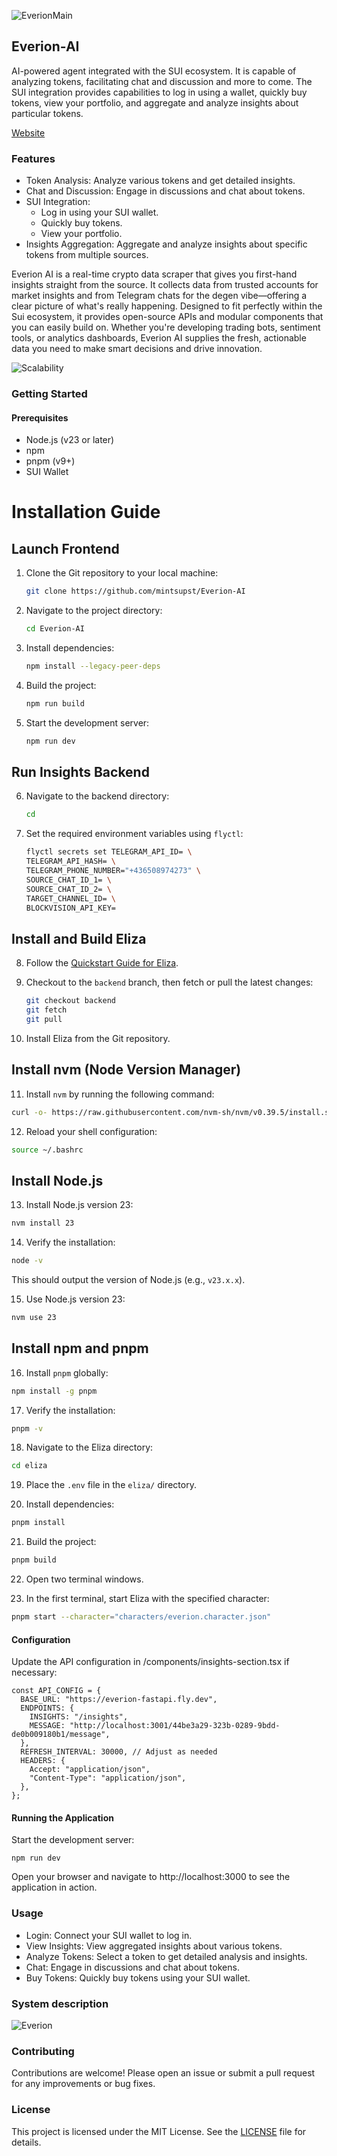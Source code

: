 
![EverionMain](https://github.com/user-attachments/assets/3b174559-60e6-4ca0-b629-37d8f49e1d1e)

## Everion-AI

AI-powered agent integrated with the SUI ecosystem. It is capable of analyzing tokens, facilitating chat and discussion and more to come. The SUI integration provides capabilities to log in using a wallet, quickly buy tokens, view your portfolio, and aggregate and analyze insights about particular tokens.

[Website](https://everion.ai/)

### Features

- Token Analysis: Analyze various tokens and get detailed insights.
- Chat and Discussion: Engage in discussions and chat about tokens.
- SUI Integration:
  - Log in using your SUI wallet.
  - Quickly buy tokens.
  - View your portfolio.
- Insights Aggregation: Aggregate and analyze insights about specific tokens from multiple sources.

Everion AI is a real-time crypto data scraper that gives you first-hand insights straight from the source. It collects data from trusted accounts for market insights and from Telegram chats for the degen vibe—offering a clear picture of what's really happening. Designed to fit perfectly within the Sui ecosystem, it provides open-source APIs and modular components that you can easily build on. Whether you're developing trading bots, sentiment tools, or analytics dashboards, Everion AI supplies the fresh, actionable data you need to make smart decisions and drive innovation.

![Scalability](https://github.com/user-attachments/assets/a47a0094-110f-4724-a044-8fd233094b90)

### Getting Started

#### Prerequisites

- Node.js (v23 or later)
- npm
- pnpm (v9+)
- SUI Wallet

# Installation Guide

## Launch Frontend

1. Clone the Git repository to your local machine:

   ```bash
   git clone https://github.com/mintsupst/Everion-AI
   ```

2. Navigate to the project directory:

   ```bash
   cd Everion-AI
   ```

3. Install dependencies:

   ```bash
   npm install --legacy-peer-deps
   ```

4. Build the project:

   ```bash
   npm run build
   ```

5. Start the development server:

   ```bash
   npm run dev
   ```

## Run Insights Backend

6. Navigate to the backend directory:

   ```bash
   cd
   ```

7. Set the required environment variables using `flyctl`:

   ```bash
   flyctl secrets set TELEGRAM_API_ID= \
   TELEGRAM_API_HASH= \
   TELEGRAM_PHONE_NUMBER="+436508974273" \
   SOURCE_CHAT_ID_1= \
   SOURCE_CHAT_ID_2= \
   TARGET_CHANNEL_ID= \
   BLOCKVISION_API_KEY=
   ```

## Install and Build Eliza

8. Follow the [Quickstart Guide for Eliza](https://elizaos.github.io/eliza/docs/quickstart/).

9. Checkout to the `backend` branch, then fetch or pull the latest changes:

   ```bash
   git checkout backend
   git fetch
   git pull
   ```

10. Install Eliza from the Git repository.

## Install nvm (Node Version Manager)

11. Install `nvm` by running the following command:

   ```bash
   curl -o- https://raw.githubusercontent.com/nvm-sh/nvm/v0.39.5/install.sh | bash
   ```

12. Reload your shell configuration:

   ```bash
   source ~/.bashrc
   ```

## Install Node.js

13. Install Node.js version 23:

   ```bash
   nvm install 23
   ```

14. Verify the installation:

   ```bash
   node -v
   ```

   This should output the version of Node.js (e.g., `v23.x.x`).

15. Use Node.js version 23:

   ```bash
   nvm use 23
   ```

## Install npm and pnpm

16. Install `pnpm` globally:

   ```bash
   npm install -g pnpm
   ```

17. Verify the installation:

   ```bash
   pnpm -v
   ```

18. Navigate to the Eliza directory:

   ```bash
   cd eliza
   ```

19. Place the `.env` file in the `eliza/` directory.

20. Install dependencies:

   ```bash
   pnpm install
   ```

21. Build the project:

   ```bash
   pnpm build
   ```

22. Open two terminal windows.

23. In the first terminal, start Eliza with the specified character:

   ```bash
   pnpm start --character="characters/everion.character.json"
   ```

#### Configuration

Update the API configuration in /components/insights-section.tsx if necessary:

```
const API_CONFIG = {
  BASE_URL: "https://everion-fastapi.fly.dev",
  ENDPOINTS: {
    INSIGHTS: "/insights",
    MESSAGE: "http://localhost:3001/44be3a29-323b-0289-9bdd-de0b009180b1/message",
  },
  REFRESH_INTERVAL: 30000, // Adjust as needed
  HEADERS: {
    Accept: "application/json",
    "Content-Type": "application/json",
  },
};
```

#### Running the Application

Start the development server:

```
npm run dev
```

Open your browser and navigate to http://localhost:3000 to see the application in action.

### Usage

- Login: Connect your SUI wallet to log in.
- View Insights: View aggregated insights about various tokens.
- Analyze Tokens: Select a token to get detailed analysis and insights.
- Chat: Engage in discussions and chat about tokens.
- Buy Tokens: Quickly buy tokens using your SUI wallet.

### System description

![Everion](https://github.com/user-attachments/assets/a8f04234-6230-438b-877e-404991962c21)


### Contributing

Contributions are welcome! Please open an issue or submit a pull request for any improvements or bug fixes.

### License

This project is licensed under the MIT License. See the [LICENSE](LICENSE) file for details.
